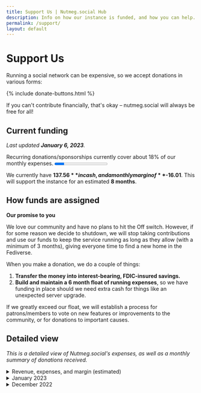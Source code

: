 ```yaml
---
title: Support Us | Nutmeg.social Hub
description: Info on how our instance is funded, and how you can help.
permalink: /support/
layout: default
---
```

# Support Us

Running a social network can be expensive, so we accept donations in various forms:

{% include donate-buttons.html %}

If you can't contribute financially, that's okay – nutmeg.social will always be free for all!

## Current funding

*Last updated **January 6, 2023**.*

<label for="margin">Recurring donations/sponsorships currently cover about 18% of our monthly expenses.</label>
<progress id="margin" value="3.63" max="19.64"></progress>

We currently have **$137.56** in cash, and a monthly margin of **$-16.01**. This will support the instance for an estimated **8 months**.

## How funds are assigned

<aside markdown="1">

**<i class="fa-solid fa-circle-exclamation"></i> Our promise to you**

We love our community and have no plans to hit the Off switch. However, if for some reason we decide to shutdown, we will stop taking contributions and use our funds to keep the service running as long as they allow (with a minimum of 3 months), giving everyone time to find a new home in the Fediverse.

</aside>

When you make a donation, we do a couple of things:

1.  **Transfer the money into interest-bearing, FDIC-insured savings.**
2.  **Build and maintain a 6 month float of running expenses**, so we have funding in place should we need extra cash for things like an unexpected server upgrade.

If we greatly exceed our float, we will establish a process for patrons/members to vote on new features or improvements to the community, or for donations to important causes.

## Detailed view

*This is a detailed view of Nutmeg.social's expenses, as well as a monthly summary of donations received.*

<details markdown="1">
<summary>Revenue, expenses, and margin (estimated)</summary>

**Monthly Revenue: $3.63**
  - Ko-fi Subscriptions, $5.00/mo minus $1.88/mo in fees
  - Patreon Subscriptions, $1.00/mo minus $0.49 in fees

**Monthly Expenses: $19.64**
  - Mastodon server, $11.59/mo
  - S3 (media) hosting, $5.99/mo
  - Domain name, $24.65/yr (~$2.06/mo)

**Gross Margin: -$16.01**

</details>

<details markdown="1">
<summary>January 2023</summary>

| Date     | Description                      | Debit (+) | Credit (-) | Balance |
|:--------:|:---------------------------------|----------:|-----------:|--------:|
| Jan/23   | Donations (minus fees)           | 76.00     | 0.24       | 137.56  |
| 1/1/23   | Interest                         |  0.04     |            |  61.80  |
| 1/1/23   | Starting Balance                 |           |            |  61.76  |

</details>
<details markdown="1">
<summary>December 2022</summary>

| Date     | Description                      | Debit (+) | Credit (-) | Balance |
|:--------:|:---------------------------------|----------:|-----------:|--------:|
| Dec/22   | Donations (minus fees)           | 65.00     | 3.24       |  61.76  |
| 12/10/22 | Server Hosting (1mo)             |           | 11.59      |   0.00  |
| 12/10/22 | Domain registration (1yr)        |           | 24.65      |  11.59  |
| 12/10/22 | Funding from [admin team](/team) | 36.24     |            |  36.24  |

</details>